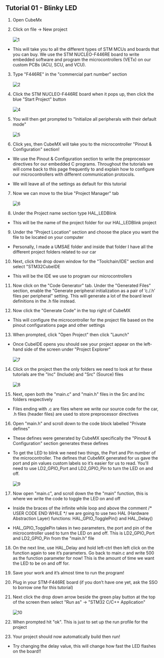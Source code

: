 ## Tutorial 01 - Blinky LED

1. Open CubeMx

2. Click on file → New project
<br><br>
![1](../../Media/blinkLED%201.png)

- This will take you to all the different types of STM MCUs and boards
    that you can buy. We use the STM NUCLEO-F446RE board to write
    embedded software and program the microcontrollers (VETx) on our
    custom PCBs (ACU, SCU, and VCU).

3. Type "F446RE" in the "commercial part number" section
<br><br>
![2](../../Media/blinkLED%202.png)

4. Click the STM NUCLEO-F446RE board when it pops up, then click the blue
"Start Project" button
<br><br>
![4](../../Media/blinkLED%204.png)

5. You will then get prompted to "Initialize all peripherals with their
default mode"
<br><br>
![5](../../Media/blinkLED%205.png)

6. Click yes, then CubeMX will take you to the microcontroller "Pinout &
Configuration" section!

- We use the Pinout & Configuration section to write the preprocessor
    directives for our embedded C programs. Throughout the tutorials we
    will come back to this page frequently to and explain how to
    configure our microcontrollers with different communication
    protocols.

- We will leave all of the settings as default for this tutorial

7. Now we can move to the blue "Project Manager" tab
<br><br>
![6](../../Media/blinkLED%206.png)

8. Under the Project name section type HAL_LEDBlink

- This will be the name of the project folder for our HAL_LEDBlink
    project

9. Under the "Project Location" section and choose the place you want the
file to be located on your computer

- Personally, I made a UMSAE folder and inside that folder I have all
    the different project folders related to our car

10. Next, click the drop down window for the "Toolchain/IDE" section and
select "STM32CubeIDE

- This will be the IDE we use to program our microcontrollers

11. Now click on the "Code Generator" tab. Under the "Generated Files"
section, enable the "Generate peripheral initialization as a pair of
’c./.h’ files per peripheral" setting. This will generate a lot of the
board level definitions in the .h file instead.

12. Now click the "Generate Code" in the top right of CubeMX

- This will configure the microcontroller for the project file based
    on the pinout configurations page and other settings

13. When prompted, click "Open Project" then click "Launch"

- Once CubeIDE opens you should see your project appear on the
    left-hand side of the screen under "Project Explorer"
<br><br>
![7](../../Media/blinkLED%207.png)

14. Click on the project then the only folders we need to look at for these
tutorials are the "Inc" (Include) and "Src" (Source) files
<br><br>
![8](../../Media/blinkLED%208.png)

15. Next, open both the "main.c" and "main.h" files in the Src and Inc
folders respectively

- Files ending with .c are files where we write our source code for
    the car, .h files (header files) are used to store preprocessor
    directives

16. Open "main.h" and scroll down to the code block labelled "Private
defines"

- These defines were generated by CubeMX specifically the "Pinout &
    Configuration" section generates these defines

- To get the LED to blink we need two things, the Port and Pin number
    of the microcontroller. The defines that CubeMX generated for us
    gave the port and pin values custom labels so it’s easier for us to
    read. You’ll need to use LD2_GPIO_Port and LD2_GPIO_Pin to turn the
    LED on and off.
<br><br>
![9](../../Media/blinkLED%209.png)

17. Now open "main.c", and scroll down the the "main" function, this is
where we write the code to toggle the LED on and off

- Inside the braces of the infinite while loop and above the comment
    /\* USER CODE END WHILE \*/ we are going to use two HAL (Hardware
    Abstraction Layer) functions: HAL_GPIO_TogglePin() and HAL_Delay()

- HAL_GPIO_TogglePin takes in two parameters, the port and pin of the
    microcontroller used to turn the LED on and off. This is
    LD2_GPIO_Port and LD2_GPIO_Pin from the "main.h" file

18. On the next line, use HAL_Delay and hold left-ctrl then left click on
the function again to see it’s parameters. Go back to main.c and write
500 as the function parameter for now! This is the amount of time we
want the LED to be on and off for.

19. Save your work and it’s almost time to run the program!

20. Plug in your STM-F446RE board (if you don’t have one yet, ask the SSO to
borrow one for this tutorial)

21. Next click the drop down arrow beside the green play button at the top
of the screen then select "Run as" → "STM32 C/C++ Application"
<br><br>
![10](../../Media/blinkLED%2010.png)

22. When prompted hit "ok". This is just to set up the run profile for the
project

23. Your project should now automatically build then run!

- Try changing the delay value, this will change how fast the LED
    flashes on the board!!